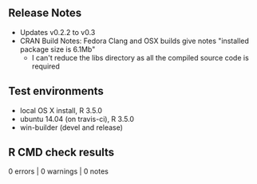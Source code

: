 
## Release Notes

* Updates v0.2.2 to v0.3
* CRAN Build Notes: Fedora Clang and OSX builds give notes
"installed package size is 6.1Mb"
  - I can't reduce the libs directory as all the compiled source code is required



## Test environments
* local OS X install, R 3.5.0
* ubuntu 14.04 (on travis-ci), R 3.5.0
* win-builder (devel and release)

## R CMD check results

0 errors | 0 warnings | 0 notes
